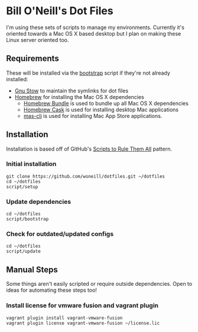 # Bill O'Neill's Dot Files

I'm using these sets of scripts to manage my environments. Currently it's oriented towards a Mac OS X based desktop but I plan on making these Linux server oriented too.

## Requirements

These will be installed via the [bootstrap](script/bootstrap) script if they're not already installed:

* [Gnu Stow](http://www.gnu.org/software/stow/) to maintain the symlinks for dot files
* [Homebrew](https://github.com/Homebrew/brew) for installing the Mac OS X dependencies
  * [Homebrew Bundle](https://github.com/Homebrew/homebrew-bundle) is used to bundle up all Mac OS X dependencies
  * [Homebrew Cask](https://github.com/caskroom/homebrew-cask) is used for installing desktop Mac applications
  * [mas-cli](https://github.com/argon/mas) is used for installing Mac App Store applications.

## Installation

Installation is based off of GitHub's [Scripts to Rule Them All](http://githubengineering.com/scripts-to-rule-them-all/) pattern.

### Initial installation
```
git clone https://github.com/woneill/dotfiles.git ~/dotfiles
cd ~/dotfiles
script/setup
```

### Update dependencies
```
cd ~/dotfiles
script/bootstrap
```

### Check for outdated/updated configs
```
cd ~/dotfiles
script/update
```

## Manual Steps
Some things aren't easily scripted or require outside dependencies. Open to ideas for automating these steps too!

### Install license for vmware fusion and vagrant plugin

```
vagrant plugin install vagrant-vmware-fusion
vagrant plugin license vagrant-vmware-fusion ~/license.lic
```

